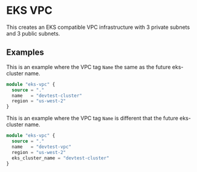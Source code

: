 # EKS VPC

This creates an EKS compatible VPC infrastructure with 3 private subnets and 3 public subnets.

## Examples

This is an example where the VPC tag `Name` the same as the future eks-cluster name.

```terraform
module "eks-vpc" {
  source = "."
  name   = "devtest-cluster"
  region = "us-west-2"
}
```

This is an example where the VPC tag `Name` is different that the future eks-cluster name.

```terraform
module "eks-vpc" {
  source = "."
  name   = "devtest-vpc"
  region = "us-west-2"
  eks_cluster_name = "devtest-cluster"
}
```
